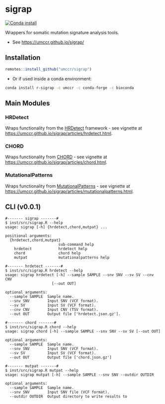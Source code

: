 
# sigrap

<!-- badges: start -->

[![Conda
install](https://anaconda.org/umccr/r-sigrap/badges/installer/conda.svg)](https://anaconda.org/umccr/r-sigrap)
<!-- badges: end -->

Wrappers for somatic mutation signature analysis tools.

-   See <https://umccr.github.io/sigrap/>

## Installation

``` r
remotes::install_github("umccr/sigrap")
```

-   Or if used inside a conda environment:

``` bash
conda install r-sigrap -c umccr -c conda-forge -c bioconda
```

## Main Modules

### HRDetect

Wraps functionality from the
[HRDetect](https://github.com/Nik-Zainal-Group/signature.tools.lib)
framework - see vignette at
<https://umccr.github.io/sigrap/articles/hrdetect.html>.

### CHORD

Wraps functionality from
[CHORD](https://github.com/UMCUGenetics/CHORD) - see vignette at
<https://umccr.github.io/sigrap/articles/chord.html>.

### MutationalPatterns

Wraps functionality from
[MutationalPatterns](https://github.com/UMCUGenetics/MutationalPatterns) -
see vignette at
<https://umccr.github.io/sigrap/articles/mutationalpatterns.html>.

## CLI (v0.0.1)

``` text
#------- sigrap -------#
$ inst/src/sigrap.R --help
usage: sigrap [-h] {hrdetect,chord,mutpat} ...

positional arguments:
  {hrdetect,chord,mutpat}
                        sub-command help
    hrdetect            hrdetect help
    chord               chord help
    mutpat              mutationalpatterns help

#------- hrdetect -------#
$ inst/src/sigrap.R hrdetect --help
usage: sigrap hrdetect [-h] --sample SAMPLE --snv SNV --sv SV --cnv CNV
                     [--out OUT]

optional arguments:
  --sample SAMPLE  Sample name.
  --snv SNV        Input SNV (VCF format).
  --sv SV          Input SV (VCF format).
  --cnv CNV        Input CNV (TSV format).
  --out OUT        Output file ['hrdetect.json.gz'].

#------- chord -------#
$ inst/src/sigrap.R chord --help
usage: sigrap chord [-h] --sample SAMPLE --snv SNV --sv SV [--out OUT]

optional arguments:
  --sample SAMPLE  Sample name.
  --snv SNV        Input SNV (VCF format).
  --sv SV          Input SV (VCF format).
  --out OUT        Output file ['chord.json.gz']

#------- mutpat -------#
$ inst/src/sigrap.R mutpat --help
usage: sigrap mutpat [-h] --sample SAMPLE --snv SNV --outdir OUTDIR

optional arguments:
  --sample SAMPLE  Sample name.
  --snv SNV        Input SNV file (VCF format).
  --outdir OUTDIR  Output directory to write results to
```
